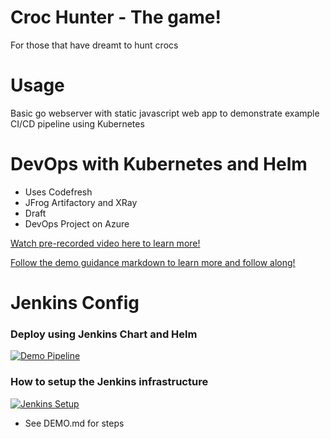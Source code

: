 # Croc Hunter - The game! 

For those that have dreamt to hunt crocs

# Usage
Basic go webserver with static javascript web app to demonstrate example CI/CD pipeline using Kubernetes 

# DevOps with Kubernetes and Helm 
- Uses Codefresh
- JFrog Artifactory and XRay
- Draft
- DevOps Project on Azure

[Watch pre-recorded video here to learn more!](https://jdstor1.blob.core.windows.net/video/OSVC-Jessica-Deen.mp4)

[Follow the demo guidance markdown to learn more and follow along!](./DEMO.md)

# Jenkins Config

### Deploy using Jenkins Chart and Helm
[![Demo Pipeline](https://img.youtube.com/vi/NVoln4HdZOY/0.jpg)](https://youtu.be/NVoln4HdZOY "Demo Pipeline")

### How to setup the Jenkins infrastructure 
[![Jenkins Setup](https://img.youtube.com/vi/eMOzF_xAm7w/0.jpg)](https://youtu.be/eMOzF_xAm7w "Jenkins Setup")
* See DEMO.md for steps
 
 
 
 
 
 
 
